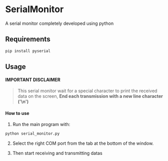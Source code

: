 # SerialMonitor
A serial monitor completely developed using python

## Requirements
```Python
pip install pyserial
```
## Usage
#### **IMPORTANT DISCLAIMER**
> This serial monitor wait for a special character to print the received data on the screen,
> **End each transmission with a new line character ('\n')**

#### How to use
1. Run the main program with:

```Python
python serial_monitor.py
```

2. Select the right COM port from the tab at the bottom of the window.

3. Then start receiving and transmitting datas